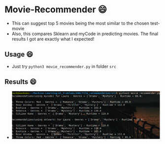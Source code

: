 # Movie-Recommender :smile:
 
- This can suggest top 5 movies being the most similar to the chosen test-movie
- Also, this compares Sklearn and myCode in predicting movies. The final results I got are exactly what I expected!

## Usage :smile:

- Just try `python3 movie_recommender.py` in folder `src` 
## Results :smile:

- ![alt text](https://github.com/manhph2211/Movie-Recommender/blob/main/results.png) 
 
